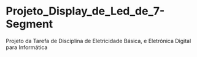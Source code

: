 # Projeto_Display_de_Led_de_7-Segment
Projeto da Tarefa de Disciplina de Eletricidade Básica, e Eletrônica Digital para Informática

